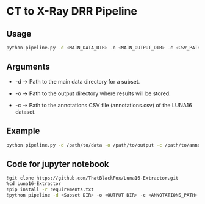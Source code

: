 # CT to X-Ray DRR Pipeline  

## Usage  
```bash
python pipeline.py -d <MAIN_DATA_DIR> -o <MAIN_OUTPUT_DIR> -c <CSV_PATH>
```

## Arguments
- -d → Path to the main data directory for a subset.

- -o → Path to the output directory where results will be stored.

- -c → Path to the annotations CSV file (annotations.csv) of the LUNA16 dataset.

## Example
```bash
python pipeline.py -d /path/to/data -o /path/to/output -c /path/to/annotations.csv
```

## Code for jupyter notebook
```bash
!git clone https://github.com/ThatBlackFox/Luna16-Extractor.git
%cd Luna16-Extractor
!pip install -r requirements.txt
!python pipeline -d <Subset DIR> -o <OUTPUT DIR> -c <ANNOTATIONS_PATH>
```
